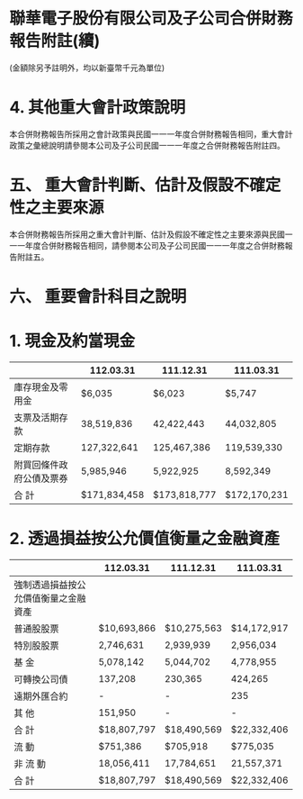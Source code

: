 # 聯華電子股份有限公司及子公司合併財務報告附註(續)

(金額除另予註明外，均以新臺幣千元為單位)

# 4. 其他重大會計政策說明

本合併財務報告所採用之會計政策與民國一一一年度合併財務報告相同，重大會計政策之彙總說明請參閱本公司及子公司民國一一一年度之合併財務報告附註四。

# 五、 重大會計判斷、估計及假設不確定性之主要來源

本合併財務報告所採用之重大會計判斷、估計及假設不確定性之主要來源與民國一一一年度合併財務報告相同，請參閱本公司及子公司民國一一一年度之合併財務報告附註五。

# 六、 重要會計科目之說明

# 1. 現金及約當現金

| |112.03.31|111.12.31|111.03.31|
|---|---|---|---|
|庫存現金及零用金|$6,035|$6,023|$5,747|
|支票及活期存款|38,519,836|42,422,443|44,032,805|
|定期存款|127,322,641|125,467,386|119,539,330|
|附買回條件政府公債及票券|5,985,946|5,922,925|8,592,349|
|合 計|$171,834,458|$173,818,777|$172,170,231|

# 2. 透過損益按公允價值衡量之金融資產

| |112.03.31|111.12.31|111.03.31|
|---|---|---|---|
|強制透過損益按公允價值衡量之金融資產| | | |
|普通股股票|$10,693,866|$10,275,563|$14,172,917|
|特別股股票|2,746,631|2,939,939|2,956,034|
|基 金|5,078,142|5,044,702|4,778,955|
|可轉換公司債|137,208|230,365|424,265|
|遠期外匯合約|-|-|235|
|其 他|151,950|-|-|
|合 計|$18,807,797|$18,490,569|$22,332,406|
|流 動|$751,386|$705,918|$775,035|
|非 流 動|18,056,411|17,784,651|21,557,371|
|合 計|$18,807,797|$18,490,569|$22,332,406|